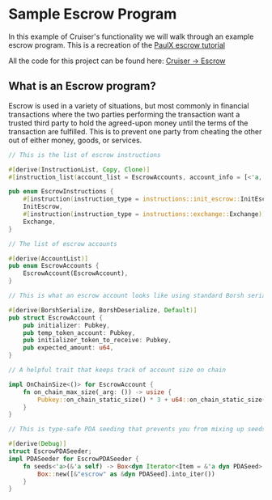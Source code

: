 # Sample Escrow Program

In this example of Cruiser's functionality we will walk through an example escrow program. This is a recreation of the [PaulX escrow tutorial](https://paulx.dev/blog/2021/01/14/programming-on-solana-an-introduction/)

All the code for this project can be found here: [Cruiser -> Escrow](https://github.com/identity-com/cruiser/tree/master/escrow_example)

## What is an Escrow program?

Escrow is used in a variety of situations, but most commonly in financial transactions where the two parties performing the transaction want a trusted third party to hold the agreed-upon money until the terms of the transaction are fulfilled. This is to prevent one party from cheating the other out of either money, goods, or services.

```rust
// This is the list of escrow instructions

#[derive(InstructionList, Copy, Clone)]
#[instruction_list(account_list = EscrowAccounts, account_info = [<'a, AI> AI where AI: cruiser::ToSolanaAccountInfo<'a>])]

pub enum EscrowInstructions {
    #[instruction(instruction_type = instructions::init_escrow::InitEscrow)]
    InitEscrow,
    #[instruction(instruction_type = instructions::exchange::Exchange)]
    Exchange,
}
```

```rust
// The list of escrow accounts

#[derive(AccountList)]
pub enum EscrowAccounts {
    EscrowAccount(EscrowAccount),
}
```

```rust
// This is what an escrow account looks like using standard Borsh serialization

#[derive(BorshSerialize, BorshDeserialize, Default)]
pub struct EscrowAccount {
    pub initializer: Pubkey,
    pub temp_token_account: Pubkey,
    pub initializer_token_to_receive: Pubkey,
    pub expected_amount: u64,
}
```

```rust
// A helpful trait that keeps track of account size on chain

impl OnChainSize<()> for EscrowAccount {
    fn on_chain_max_size(_arg: ()) -> usize {
        Pubkey::on_chain_static_size() * 3 + u64::on_chain_static_size()
    }
}
```

```rust
// This is type-safe PDA seeding that prevents you from mixing up seeds

#[derive(Debug)]
struct EscrowPDASeeder;
impl PDASeeder for EscrowPDASeeder {
    fn seeds<'a>(&'a self) -> Box<dyn Iterator<Item = &'a dyn PDASeed> + 'a> {
        Box::new([&"escrow" as &dyn PDASeed].into_iter())
    }
}
```
